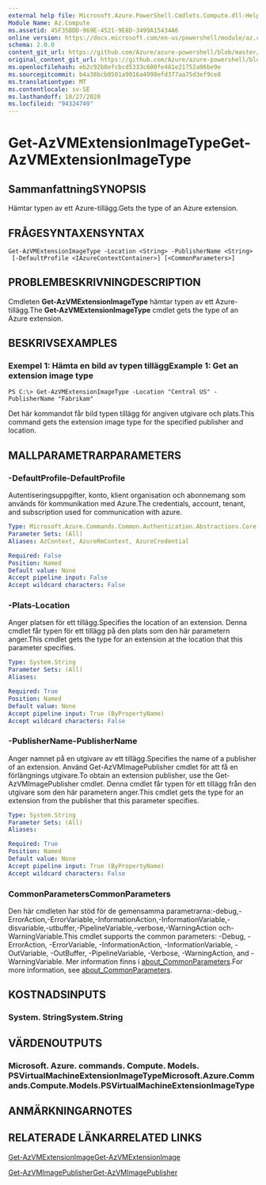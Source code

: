```yaml
---
external help file: Microsoft.Azure.PowerShell.Cmdlets.Compute.dll-Help.xml
Module Name: Az.Compute
ms.assetid: 45F35BDD-969E-4521-9E8D-3499A15434A6
online version: https://docs.microsoft.com/en-us/powershell/module/az.compute/get-azvmextensionimagetype
schema: 2.0.0
content_git_url: https://github.com/Azure/azure-powershell/blob/master/src/Compute/Compute/help/Get-AzVMExtensionImageType.md
original_content_git_url: https://github.com/Azure/azure-powershell/blob/master/src/Compute/Compute/help/Get-AzVMExtensionImageType.md
ms.openlocfilehash: eb2c92b0efcbcd5333c600fe481e21752a96be9e
ms.sourcegitcommit: b4a38bcb0501a9016a4998efd377aa75d3ef9ce8
ms.translationtype: MT
ms.contentlocale: sv-SE
ms.lasthandoff: 10/27/2020
ms.locfileid: "94324749"
---
```

# <span data-ttu-id="3b4f4-101">Get-AzVMExtensionImageType</span><span class="sxs-lookup"><span data-stu-id="3b4f4-101">Get-AzVMExtensionImageType</span></span>

## <span data-ttu-id="3b4f4-102">Sammanfattning</span><span class="sxs-lookup"><span data-stu-id="3b4f4-102">SYNOPSIS</span></span>
<span data-ttu-id="3b4f4-103">Hämtar typen av ett Azure-tillägg.</span><span class="sxs-lookup"><span data-stu-id="3b4f4-103">Gets the type of an Azure extension.</span></span>

## <span data-ttu-id="3b4f4-104">FRÅGESYNTAXEN</span><span class="sxs-lookup"><span data-stu-id="3b4f4-104">SYNTAX</span></span>

```
Get-AzVMExtensionImageType -Location <String> -PublisherName <String>
 [-DefaultProfile <IAzureContextContainer>] [<CommonParameters>]
```

## <span data-ttu-id="3b4f4-105">PROBLEMBESKRIVNING</span><span class="sxs-lookup"><span data-stu-id="3b4f4-105">DESCRIPTION</span></span>
<span data-ttu-id="3b4f4-106">Cmdleten **Get-AzVMExtensionImageType** hämtar typen av ett Azure-tillägg.</span><span class="sxs-lookup"><span data-stu-id="3b4f4-106">The **Get-AzVMExtensionImageType** cmdlet gets the type of an Azure extension.</span></span>

## <span data-ttu-id="3b4f4-107">BESKRIVS</span><span class="sxs-lookup"><span data-stu-id="3b4f4-107">EXAMPLES</span></span>

### <span data-ttu-id="3b4f4-108">Exempel 1: Hämta en bild av typen tillägg</span><span class="sxs-lookup"><span data-stu-id="3b4f4-108">Example 1: Get an extension image type</span></span>
```
PS C:\> Get-AzVMExtensionImageType -Location "Central US" -PublisherName "Fabrikam"
```

<span data-ttu-id="3b4f4-109">Det här kommandot får bild typen tillägg för angiven utgivare och plats.</span><span class="sxs-lookup"><span data-stu-id="3b4f4-109">This command gets the extension image type for the specified publisher and location.</span></span>

## <span data-ttu-id="3b4f4-110">MALLPARAMETRAR</span><span class="sxs-lookup"><span data-stu-id="3b4f4-110">PARAMETERS</span></span>

### <span data-ttu-id="3b4f4-111">-DefaultProfile</span><span class="sxs-lookup"><span data-stu-id="3b4f4-111">-DefaultProfile</span></span>
<span data-ttu-id="3b4f4-112">Autentiseringsuppgifter, konto, klient organisation och abonnemang som används för kommunikation med Azure.</span><span class="sxs-lookup"><span data-stu-id="3b4f4-112">The credentials, account, tenant, and subscription used for communication with azure.</span></span>

```yaml
Type: Microsoft.Azure.Commands.Common.Authentication.Abstractions.Core.IAzureContextContainer
Parameter Sets: (All)
Aliases: AzContext, AzureRmContext, AzureCredential

Required: False
Position: Named
Default value: None
Accept pipeline input: False
Accept wildcard characters: False
```

### <span data-ttu-id="3b4f4-113">-Plats</span><span class="sxs-lookup"><span data-stu-id="3b4f4-113">-Location</span></span>
<span data-ttu-id="3b4f4-114">Anger platsen för ett tillägg.</span><span class="sxs-lookup"><span data-stu-id="3b4f4-114">Specifies the location of an extension.</span></span>
<span data-ttu-id="3b4f4-115">Denna cmdlet får typen för ett tillägg på den plats som den här parametern anger.</span><span class="sxs-lookup"><span data-stu-id="3b4f4-115">This cmdlet gets the type for an extension at the location that this parameter specifies.</span></span>

```yaml
Type: System.String
Parameter Sets: (All)
Aliases:

Required: True
Position: Named
Default value: None
Accept pipeline input: True (ByPropertyName)
Accept wildcard characters: False
```

### <span data-ttu-id="3b4f4-116">-PublisherName</span><span class="sxs-lookup"><span data-stu-id="3b4f4-116">-PublisherName</span></span>
<span data-ttu-id="3b4f4-117">Anger namnet på en utgivare av ett tillägg.</span><span class="sxs-lookup"><span data-stu-id="3b4f4-117">Specifies the name of a publisher of an extension.</span></span>
<span data-ttu-id="3b4f4-118">Använd Get-AzVMImagePublisher cmdlet för att få en förlängnings utgivare.</span><span class="sxs-lookup"><span data-stu-id="3b4f4-118">To obtain an extension publisher, use the Get-AzVMImagePublisher cmdlet.</span></span>
<span data-ttu-id="3b4f4-119">Denna cmdlet får typen för ett tillägg från den utgivare som den här parametern anger.</span><span class="sxs-lookup"><span data-stu-id="3b4f4-119">This cmdlet gets the type for an extension from the publisher that this parameter specifies.</span></span>

```yaml
Type: System.String
Parameter Sets: (All)
Aliases:

Required: True
Position: Named
Default value: None
Accept pipeline input: True (ByPropertyName)
Accept wildcard characters: False
```

### <span data-ttu-id="3b4f4-120">CommonParameters</span><span class="sxs-lookup"><span data-stu-id="3b4f4-120">CommonParameters</span></span>
<span data-ttu-id="3b4f4-121">Den här cmdleten har stöd för de gemensamma parametrarna:-debug,-ErrorAction,-ErrorVariable,-InformationAction,-InformationVariable,-disvariable,-utbuffer,-PipelineVariable,-verbose,-WarningAction och-WarningVariable.</span><span class="sxs-lookup"><span data-stu-id="3b4f4-121">This cmdlet supports the common parameters: -Debug, -ErrorAction, -ErrorVariable, -InformationAction, -InformationVariable, -OutVariable, -OutBuffer, -PipelineVariable, -Verbose, -WarningAction, and -WarningVariable.</span></span> <span data-ttu-id="3b4f4-122">Mer information finns i [about_CommonParameters](http://go.microsoft.com/fwlink/?LinkID=113216).</span><span class="sxs-lookup"><span data-stu-id="3b4f4-122">For more information, see [about_CommonParameters](http://go.microsoft.com/fwlink/?LinkID=113216).</span></span>

## <span data-ttu-id="3b4f4-123">KOSTNADS</span><span class="sxs-lookup"><span data-stu-id="3b4f4-123">INPUTS</span></span>

### <span data-ttu-id="3b4f4-124">System. String</span><span class="sxs-lookup"><span data-stu-id="3b4f4-124">System.String</span></span>

## <span data-ttu-id="3b4f4-125">VÄRDEN</span><span class="sxs-lookup"><span data-stu-id="3b4f4-125">OUTPUTS</span></span>

### <span data-ttu-id="3b4f4-126">Microsoft. Azure. commands. Compute. Models. PSVirtualMachineExtensionImageType</span><span class="sxs-lookup"><span data-stu-id="3b4f4-126">Microsoft.Azure.Commands.Compute.Models.PSVirtualMachineExtensionImageType</span></span>

## <span data-ttu-id="3b4f4-127">ANMÄRKNINGAR</span><span class="sxs-lookup"><span data-stu-id="3b4f4-127">NOTES</span></span>

## <span data-ttu-id="3b4f4-128">RELATERADE LÄNKAR</span><span class="sxs-lookup"><span data-stu-id="3b4f4-128">RELATED LINKS</span></span>

[<span data-ttu-id="3b4f4-129">Get-AzVMExtensionImage</span><span class="sxs-lookup"><span data-stu-id="3b4f4-129">Get-AzVMExtensionImage</span></span>](./Get-AzVMExtensionImage.md)

[<span data-ttu-id="3b4f4-130">Get-AzVMImagePublisher</span><span class="sxs-lookup"><span data-stu-id="3b4f4-130">Get-AzVMImagePublisher</span></span>](./Get-AzVMImagePublisher.md)



